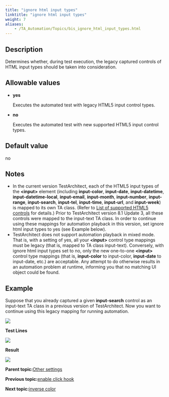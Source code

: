 ```yaml
--- 
title: "ignore html input types"
linktitle: "ignore html input types"
weight: 7
aliases: 
    - /TA_Automation/Topics/bis_ignore_html_input_types.html
---
```


## Description

Determines whether, during test execution, the legacy captured controls of HTML input types should be taken into consideration.

## Allowable values

-   **yes**

    Executes the automated test with legacy HTML5 input control types.

-   **no**

    Executes the automated test with new supported HTML5 input control types.


## Default value

no

## Notes

-   In the current version TestArchitect, each of the HTML5 input types of the **<input\>** element \(including **input-color**, **input-date**, **input-datetime**, **input-datetime-local**, **input-email**, **input-month**, **input-number**, **input-range**, **input-search**, **input-tel**, **input-time**, **input-url**, and **input-week**\) is mapped to its own TA class. \(Refer to [List of supported HTML5 controls](/TA_Automation/Topics/HTML5_automation_new_tags.html) for details.\) Prior to TestArchitect version 8.1 Update 3, all these controls were mapped to the input-text TA class. In order to continue using these mappings for automation playback in this version, set ignore html input types to yes \(see Example below\).
-   TestArchitect does not support automation playback in mixed mode. That is, with a setting of yes, all your **<input\>** control type mappings must be legacy \(that is, mapped to TA class input-text\). Conversely, with ignore html input types set to no, only the new one-to-one **<input\>** control type mappings \(that is, **input-color** to input-color, **input-date** to input-date, etc.\) are acceptable. Any attempt to do otherwise results in an automation problem at runtime, informing you that no matching UI object could be found.

## Example

Suppose that you already captured a given **input-search** control as an input-text TA class in a previous version of TestArchitect. Now you want to continue using this legacy mapping for running automation.

![](/images//Images/bis_ignore_html_input_types_aut_1.png)

**Test Lines**

![](/images//Images/bis_ignore_html_input_types_pgm_1.png)

**Result**

![](/images//Images/bis_ignore_html_input_types_res_1.png)

**Parent topic:**[Other settings](/TA_Automation/Topics/bis_other.html)

**Previous topic:**[enable click hook](/TA_Automation/Topics/bis_enable_click_hook.html)

**Next topic:**[inverse color](/TA_Automation/Topics/bis_inverse_color.html)

